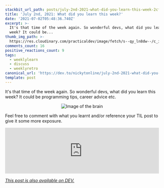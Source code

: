 ```yaml
---
stackbit_url_path: posts/july-2nd-2021-what-did-you-learn-this-week-2cf3
title: 'July 2nd, 2021: What did you learn this week?'
date: '2021-07-02T05:48:36.740Z'
excerpt: >-
  It's that time of the week again. So wonderful devs, what did you learn this
  week? It could be...
thumb_img_path: >-
  https://res.cloudinary.com/practicaldev/image/fetch/s--qy_ln8dw--/c_imagga_scale,f_auto,fl_progressive,h_420,q_auto,w_1000/https://dev-to-uploads.s3.amazonaws.com/uploads/articles/tjqyea7cxdnghihs7q4c.jpeg
comments_count: 16
positive_reactions_count: 9
tags:
  - weeklylearn
  - discuss
  - weeklyretro
canonical_url: 'https://dev.to/nickytonline/july-2nd-2021-what-did-you-learn-this-week-2cf3'
template: post
---
```

It's that time of the week again. So wonderful devs, what did you learn this week? It could be programming tips, career advice etc.

<center>

![Image of the brain](https://media.giphy.com/media/ojmB7lOn3VUU8/giphy.gif)
</center>

Feel free to comment with what you learnt and/or reference your TIL post to give it some more exposure.


<iframe class="liquidTag" src="https://dev.to/embed/tag?args=todayilearned" style="border: 0; width: 100%;"></iframe>


*[This post is also available on DEV.](https://dev.to/nickytonline/july-2nd-2021-what-did-you-learn-this-week-2cf3)*


<script>
const parent = document.getElementsByTagName('head')[0];
const script = document.createElement('script');
script.type = 'text/javascript';
script.src = 'https://cdnjs.cloudflare.com/ajax/libs/iframe-resizer/4.1.1/iframeResizer.min.js';
script.charset = 'utf-8';
script.onload = function() {
    window.iFrameResize({}, '.liquidTag');
};
parent.appendChild(script);
</script>    
